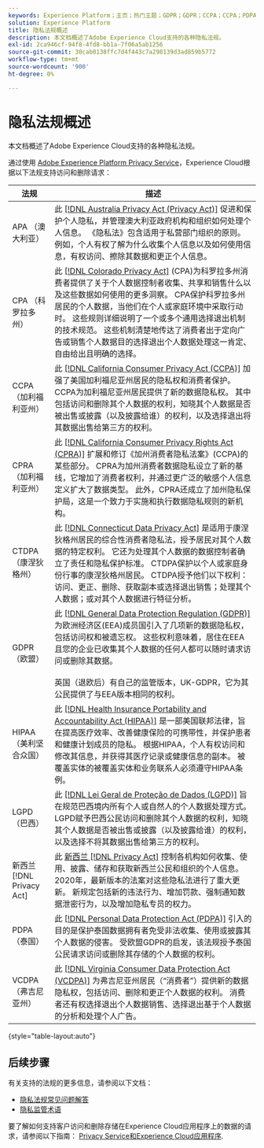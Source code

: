 ```yaml
---
keywords: Experience Platform；主页；热门主题；GDPR；GDPR；CCPA；CCPA；PDPA；PDPA；LGPD；lgpd；概述；概述；法规；法规；法规；隐私；隐私；
solution: Experience Platform
title: 隐私法规概述
description: 本文档概述了Adobe Experience Cloud支持的各种隐私法规。
exl-id: 2ca946cf-94f8-4fd8-bb1a-7f06a5ab1256
source-git-commit: 30cab0138ffc7d4f443c7a298139d3ad859b5772
workflow-type: tm+mt
source-wordcount: '900'
ht-degree: 0%

---
```


# 隐私法规概述

本文档概述了Adobe Experience Cloud支持的各种隐私法规。

通过使用 [Adobe Experience Platform Privacy Service](../home.md)，Experience Cloud根据以下法规支持访问和删除请求：

| 法规 | 描述 |
| --- | --- |
| APA （澳大利亚） | 此 [[!DNL Australia Privacy Act (Privacy Act)]](https://www.oaic.gov.au/privacy/the-privacy-act) 促进和保护个人隐私，并管理澳大利亚政府机构和组织如何处理个人信息。 《隐私法》包含适用于私营部门组织的原则。 例如，个人有权了解为什么收集个人信息以及如何使用信息，有权访问、擦除其数据和更正个人信息。 |
| CPA （科罗拉多州） | 此 [[!DNL Colorado Privacy Act]](https://coag.gov/resources/colorado-privacy-act/) (CPA)为科罗拉多州消费者提供了关于个人数据控制者收集、共享和销售什么以及这些数据如何使用的更多洞察。 CPA保护科罗拉多州居民的个人数据，当他们在个人或家庭环境中采取行动时。 这些规则详细说明了一个或多个通用选择退出机制的技术规范。 这些机制清楚地传达了消费者出于定向广告或销售个人数据目的选择退出个人数据处理这一肯定、自由给出且明确的选择。 |
| CCPA （加利福利亚州） | 此 [[!DNL California Consumer Privacy Act (CCPA)]](https://oag.ca.gov/privacy/ccpa) 加强了美国加利福尼亚州居民的隐私权和消费者保护。 CCPA为加利福尼亚州居民提供了新的数据隐私权。 其中包括访问和删除其个人数据的权利，知晓其个人数据是否被出售或披露（以及披露给谁）的权利，以及选择退出将其数据出售给第三方的权利。 |
| CPRA （加利福利亚州） | 此 [[!DNL California Consumer Privacy Rights Act (CPRA)]](https://cppa.ca.gov/regulations/consumer_privacy_act.html) 扩展和修订《加州消费者隐私法案》(CCPA)的某些部分。 CPRA为加州消费者数据隐私设立了新的基线，它增加了消费者权利，并通过更广泛的敏感个人信息定义扩大了数据类型。 此外，CPRA还成立了加州隐私保护局，这是一个致力于实施和执行数据隐私规则的新机构。 |
| CTDPA （康涅狄格州） | 此 [[!DNL Connecticut Data Privacy Act]](https://portal.ct.gov/AG/Sections/Privacy/The-Connecticut-Data-Privacy-Act) 是适用于康涅狄格州居民的综合性消费者隐私法，授予居民对其个人数据的特定权利。 它还为处理其个人数据的数据控制者确立了责任和隐私保护标准。 CTDPA保护以个人或家庭身份行事的康涅狄格州居民。 CTDPA授予他们以下权利：访问、更正、删除、获取副本或选择退出销售；处理其个人数据；或对其个人数据进行特征分析。 |
| GDPR（欧盟） | 此 [[!DNL General Data Protection Regulation (GDPR)]](https://gdpr-info.eu) 为欧洲经济区(EEA)成员国引入了几项新的数据隐私权，包括访问权和被遗忘权。 这些权利意味着，居住在EEA且您的企业已收集其个人数据的任何人都可以随时请求访问或删除其数据。<br><br>英国（退欧后）有自己的监管版本，UK-GDPR，它为其公民提供了与EEA版本相同的权利。 |
| HIPAA（美利坚合众国） | 此 [[!DNL Health Insurance Portability and Accountability Act (HIPAA)]](https://www.hhs.gov/hipaa/index.html) 是一部美国联邦法律，旨在提高医疗效率、改善健康保险的可携带性，并保护患者和健康计划成员的隐私。 根据HIPAA，个人有权访问和修改其信息，并获得其医疗记录或健康信息的副本。 被覆盖实体的被覆盖实体和业务联系人必须遵守HIPAA条例。 |
| LGPD （巴西） | 此 [[!DNL Lei Geral de Proteção de Dados (LGPD)]](https://gdpr.eu/gdpr-vs-lgpd/) 旨在规范巴西境内所有个人或自然人的个人数据处理方式。 LGPD赋予巴西公民访问和删除其个人数据的权利，知晓其个人数据是否被出售或披露（以及披露给谁）的权利，以及选择不将其数据出售给第三方的权利。 |
| 新西兰 [!DNL Privacy Act] | 此 [新西兰 [!DNL Privacy Act]](https://www.privacy.org.nz/privacy-act-2020/privacy-principles/) 控制各机构如何收集、使用、披露、储存和获取新西兰公民和组织的个人信息。 2020年，最新版本的法案对这些隐私法进行了重大更新。 新规定包括新的违法行为、增加罚款、强制通知数据泄密行为，以及增加隐私专员的权力。 |
| PDPA （泰国） | 此 [[!DNL Personal Data Protection Act (PDPA)]](https://www.pdpc.gov.sg/Overview-of-PDPA/The-Legislation/Personal-Data-Protection-Act) 引入的目的是保护泰国数据拥有者免受非法收集、使用或披露其个人数据的侵害。 受欧盟GDPR的启发，该法规授予泰国公民请求访问或删除其存储的个人数据的权利。 |
| VCDPA （弗吉尼亚州） | 此 [[!DNL Virginia Consumer Data Protection Act (VCDPA)]](https://lis.virginia.gov/cgi-bin/legp604.exe?212+sum+HB2307) 为弗吉尼亚州居民（“消费者”）提供新的数据隐私权，包括访问、删除和更正个人数据的权利。 消费者还有权选择退出个人数据销售、选择退出基于个人数据的分析和处理个人广告。 |

{style="table-layout:auto"}

## 后续步骤

有关支持的法规的更多信息，请参阅以下文档：

* [隐私法规常见问题解答](./faq.md)
* [隐私监管术语](./terminology.md)

要了解如何支持客户访问和删除存储在Experience Cloud应用程序上的数据的请求，请参阅以下指南： [Privacy Service和Experience Cloud应用程序](../experience-cloud-apps.md).
